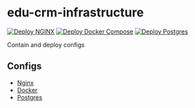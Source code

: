 # edu-crm-infrastructure
[![Deploy NGINX](https://github.com/Team-Base64/edu-crm-infrastructure/actions/workflows/nginx-deploy.yaml/badge.svg?branch=nginx-0.1)](https://github.com/Team-Base64/edu-crm-infrastructure/actions/workflows/nginx-deploy.yaml) [![Deploy Docker Compose](https://github.com/Team-Base64/edu-crm-infrastructure/actions/workflows/docker-compose-deploy.yaml/badge.svg?branch=docker-compose-0.1)](https://github.com/Team-Base64/edu-crm-infrastructure/actions/workflows/docker-compose-deploy.yaml) [![Deploy Postgres](https://github.com/Team-Base64/edu-crm-infrastructure/actions/workflows/postgres-deploy.yaml/badge.svg?branch=postgres-0.1)](https://github.com/Team-Base64/edu-crm-infrastructure/actions/workflows/postgres-deploy.yaml)

Contain and deploy configs
## Configs
- [Nginx](https://github.com/Team-Base64/edu-crm-infrastructure/tree/nginx-0.1)
- [Docker](https://github.com/Team-Base64/edu-crm-infrastructure/tree/docker-compose-0.1)
- [Postgres](https://github.com/Team-Base64/edu-crm-infrastructure/tree/postgres-0.1)
